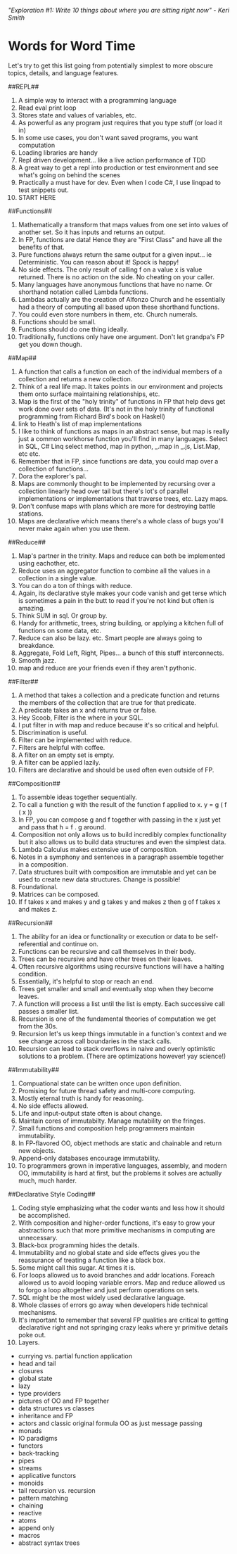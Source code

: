 
*"Exploration #1:  Write 10 things about where you are sitting right now" - Keri Smith*

# Words for Word Time #

Let's try to get this list going from potentially simplest to more obscure topics, details, and language features.

##REPL##
 
 1.  A simple way to interact with a programming language
 2.  Read eval print loop 
 3.  Stores state and values of variables, etc.
 4.  As powerful as any program just requires that you type stuff (or load it in)
 5.  In some use cases, you don't want saved programs, you want computation
 6.  Loading libraries are handy 
 7.  Repl driven development... like a live action performance of TDD
 8.  A great way to get a repl into production or test environment and see what's going on behind the scenes
 9.  Practically a must have for dev.  Even when I code C#, I use linqpad to test snippets out.
 10.  START HERE

##Functions##
 
 1.  Mathematically a transform that maps values from one set into values of another set.  So it has inputs and returns an output.
 2.  In FP, functions are data!  Hence they are "First Class" and have all the benefits of that.
 3.  Pure functions always return the same output for a given input... ie Deterministic.  You can reason about it!  Spock is happy!  
 4.  No side effects.  The only result of calling f on a value x is value returned.  There is no action on the side.  No cheating on your caller.  
 5.  Many languages have anonymous functions that have no name.  Or shorthand notation called Lambda functions.
 6.  Lambdas actually are the creation of Alfonzo Church and he essentially had a theory of computing all based upon these shorthand functions.  
 7.  You could even store numbers in them, etc.  Church numerals.
 8.  Functions should be small.
 9.  Functions should do one thing ideally.
 10.  Traditionally, functions only have one argument.  Don't let grandpa's FP get you down though.
 
##Map##

 1.  A function that calls a function on each of the individual members of a collection and returns a new collection.
 2.  Think of a real life map.  It takes points in our environment and projects them onto surface maintaining relationships, etc.
 3.  Map is the first of the "holy trinity" of functions in FP that help devs get work done over sets of data.  (It's not in the holy trinity of functional programming from Richard Bird's book on Haskell)
 4.  link to Heath's list of map implementations
 5.  I like to think of functions as maps in an abstract sense, but map is really just a common workhorse function you'll find in many languages.  Select in SQL, C# Linq select method, map in python, _.map in _.js, List.Map, etc etc.
 6.  Remember that in FP, since functions are data, you could map over a collection of functions...
 7.  Dora the explorer's pal.
 8.  Maps are commonly thought to be implemented by recursing over a collection linearly head over tail but there's lot's of parallel implementations or implementations that traverse trees, etc.  Lazy maps.
 9.  Don't confuse maps with plans which are more for destroying battle stations. 
 10.  Maps are declarative which means there's a whole class of bugs you'll never make again when you use them.

##Reduce##

 1.  Map's partner in the trinity.  Maps and reduce can both be implemented using eachother, etc.
 2.  Reduce uses an aggregator function to combine all the values in a collection in a single value.
 3.  You can do a ton of things with reduce.  
 4.  Again, its declarative style makes your code vanish and get terse which is sometimes a pain in the butt to read if you're not kind but often is amazing.
 5.  Think SUM in sql.  Or group by.  
 6.  Handy for arithmetic, trees, string building, or applying a kitchen full of functions on some data, etc.
 7.  Reduce can also be lazy.  etc.  Smart people are always going to breakdance.  
 8.  Aggregate, Fold Left, Right, Pipes... a bunch of this stuff interconnects.  
 9.  Smooth jazz.
 10.  map and reduce are your friends even if they aren't pythonic.

##Filter##

 1.  A method that takes a collection and a predicate function and returns the members of the collection that are true for that predicate.
 2.  A predicate takes an x and returns true or false.
 3.  Hey Scoob, Filter is the where in your SQL.
 4.  I put filter in with map and reduce because it's so critical and helpful.
 5.  Discrimination is useful.
 6.  Filter can be implemented with reduce.
 7.  Filters are helpful with coffee.
 8.  A filter on an empty set is empty.
 9.  A filter can be applied lazily.
 10.  Filters are declarative and should be used often even outside of FP.

##Composition##

 1.  To assemble ideas together sequentially.
 2.  To call a function g with the result of the function f applied to x.  y = g ( f ( x ))
 3.  In FP, you can compose g and f together with passing in the x just yet and pass that h = f . g around.
 4.  Composition not only allows us to build incredibly complex functionality but it also allows us to build data structures and even the simplest data.
 5.  Lambda Calculus makes extensive use of composition.
 6.  Notes in a symphony and sentences in a paragraph assemble together in a composition.
 7.  Data structures built with composition are immutable and yet can be used to create new data structures.  Change is possible!
 8.  Foundational.
 9.  Matrices can be composed.
 10.  If f takes x and makes y and g takes y and makes z then g of f takes x and makes z.

##Recursion##

 1.  The ability for an idea or functionality or execution or data to be self-referential and continue on.
 2.  Functions can be recursive and call themselves in their body.
 3.  Trees can be recursive and have other trees on their leaves.
 4.  Often recursive algorithms using recursive functions will have a halting condition.
 5.  Essentially, it's helpful to stop or reach an end.  
 6.  Trees get smaller and small and eventually stop when they become leaves.
 7.  A function will process a list until the list is empty.  Each successive call passes a smaller list.
 8.  Recursion is one of the fundamental theories of computation we get from the 30s.
 9.  Recursion let's us keep things immutable in a function's context and we see change across call boundaries in the stack calls.
 10.  Recursion can lead to stack overflows in naive and overly optimistic solutions to a problem.  (There are optimizations however!  yay science!)

##Immutability##

 1.  Compuational state can be written once upon definition.
 2.  Promising for future thread safety and multi-core computing.
 3.  Mostly eternal truth is handy for reasoning.
 4.  No side effects allowed.
 5.  Life and input-output state often is about change.
 6.  Maintain cores of immutabilty.  Manage mutability on the fringes.
 7.  Small functions and composition help programmers maintain immutability.
 8.  In FP-flavored OO, object methods are static and chainable and return new objects.  
 9.  Append-only databases encourage immutability.
 10.  To programmers grown in imperative languages, assembly, and modern OO, immutability is hard at first, but the problems it solves are actually much, much harder.

##Declarative Style Coding##

 1.  Coding style emphasizing what the coder wants and less how it should be accomplished.
 2.  With composition and higher-order functions, it's easy to grow your abstractions such that more primitive mechanisms in computing are unnecessary.
 3.  Black-box programming hides the details.
 4.  Immutability and no global state and side effects gives you the reassurance of treating a function like a black box.
 5.  Some might call this sugar.  At times it is.  
 6.  For loops allowed us to avoid branches and addr locations.  Foreach allowed us to avoid looping variable errors.  Map and reduce allowed us to forgo a loop altogether and just perform operations on sets.
 7.  SQL might be the most widely used declarative language.
 8.  Whole classes of errors go away when developers hide technical mechanisms.
 9.  It's important to remember that several FP qualities are critical to getting declarative right and not springing crazy leaks where yr primitive details poke out.
 10.  Layers.


 * currying vs. partial function application
 * head and tail
 * closures
 * global state
 * lazy
 * type providers
 * pictures of OO and FP together
 * data structures vs classes
 * inheritance and FP 
 * actors and classic original formula OO as just message passing
 * monads
 * IO paradigms
 * functors
 * back-tracking
 * pipes
 * streams
 * applicative functors
 * monoids
 * tail recursion vs. recursion
 * pattern matching
 * chaining
 * reactive
 * atoms
 * append only
 * macros
 * abstract syntax trees

